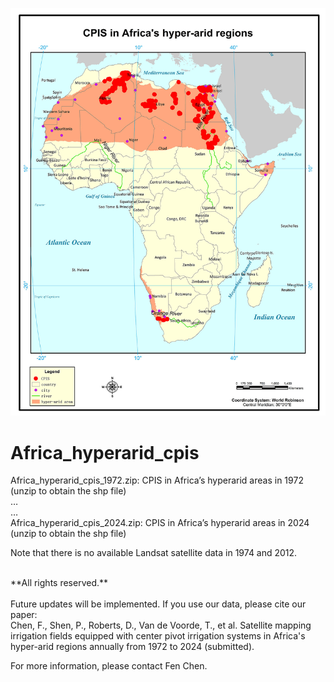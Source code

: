 ![CPIS](./african_hyperarid_cpis.jpg)

# Africa_hyperarid_cpis

Africa_hyperarid_cpis_1972.zip: CPIS in Africa’s hyperarid areas in 1972 (unzip to obtain the shp file)  
…  
…  
Africa_hyperarid_cpis_2024.zip: CPIS in Africa’s hyperarid areas in 2024 (unzip to obtain the shp file)  


Note that there is no available Landsat satellite data in 1974 and 2012.

<br />  
**All rights reserved.**
<br />
<br /> 
Future updates will be implemented. If you use our data, please cite our paper:
<br />
Chen, F., Shen, P., Roberts, D., Van de Voorde, T., et al. Satellite mapping irrigation fields equipped with center pivot irrigation systems in Africa's hyper-arid regions annually from 1972 to 2024 (submitted).

For more information, please contact Fen Chen.
